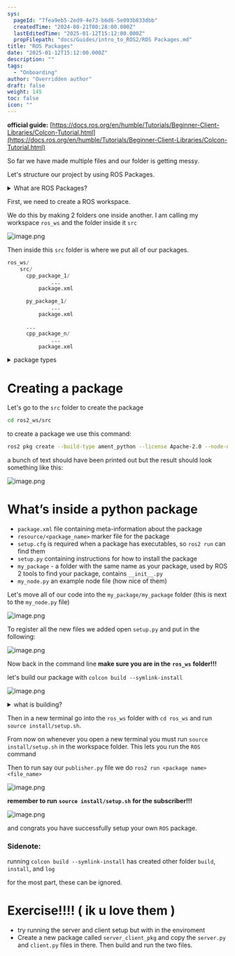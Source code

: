 ```yaml
---
sys:
  pageId: "7fea9eb5-2ed9-4e73-b6d6-5e093b833dbb"
  createdTime: "2024-08-21T00:28:00.000Z"
  lastEditedTime: "2025-01-12T15:12:00.000Z"
  propFilepath: "docs/Guides/intro_to_ROS2/ROS Packages.md"
title: "ROS Packages"
date: "2025-01-12T15:12:00.000Z"
description: ""
tags:
  - "Onboarding"
author: "Overridden author"
draft: false
weight: 145
toc: false
icon: ""
---
```


**official guide:** [https://docs.ros.org/en/humble/Tutorials/Beginner-Client-Libraries/Colcon-Tutorial.html](https://docs.ros.org/en/humble/Tutorials/Beginner-Client-Libraries/Colcon-Tutorial.html)

So far we have made multiple files and our folder is getting messy.

Let's structure our project by using ROS Packages.

<details>

<summary>What are ROS Packages?</summary>

ROS Packages are, as the name implies, packages of code that are highly sharable between ROS developers.

They consist of a folder, `package.xml` file, and source code

```python
      cpp_package_1/
		      ... imagine much code files here ..
          package.xml
```

</details>

First, we need to create a ROS workspace.

We do this by making 2 folders one inside another. I am calling my workspace `ros_ws` and the folder inside it `src`

![image.png](https://prod-files-secure.s3.us-west-2.amazonaws.com/d518164a-d88e-44d1-a4ee-3adb3bd8bce0/70706947-fd18-4537-a67b-e12946812d31/image.png?X-Amz-Algorithm=AWS4-HMAC-SHA256&X-Amz-Content-Sha256=UNSIGNED-PAYLOAD&X-Amz-Credential=ASIAZI2LB466XKGYTU3S%2F20250406%2Fus-west-2%2Fs3%2Faws4_request&X-Amz-Date=20250406T100826Z&X-Amz-Expires=3600&X-Amz-Security-Token=IQoJb3JpZ2luX2VjEMn%2F%2F%2F%2F%2F%2F%2F%2F%2F%2FwEaCXVzLXdlc3QtMiJHMEUCIQDr6864VTc8BBBNj8Vr4n2IlRkpRbp2dQpIaY2WJBN3SAIgQtN1W4ofGzAhB2FfUQkKr4uQaJo%2Bq7RhQRUKVqJGUwMq%2FwMIQhAAGgw2Mzc0MjMxODM4MDUiDEoL5FKorXvzXdaUZCrcAwf6DmbJsnFaRp9pcv2nkc0UIKExRAFH7hpOvYQZ6vXC1xvmAwbYLmWqHiVQfHD8DfP%2F%2FAvgaFoc8f4nhirPYTxA0TI2YayT01k8Gsmn%2Flx%2Fsb3tY%2Bj4jNxFLYhNCSmaFymLWgtQbvxmlgkzIDdao%2FN7bB9rSbaUhEpXL0odY4odVXCuNanX0j4PumuFw8C%2FgZ9C5NmbeHqZ%2FJlBRFkv%2BOgK9KGcLY7I2gjRqMP50ytZuhf0HxymdG5kz3FoN9JNWU24YB3ACC%2FtnGlsKrm6n3EaoyMc9KnZNxjcAu23emwS9QcZk%2FjvQOJ9%2BS0mB1dmUjq1OAyy7QN2TkMgqbGUn7B0T5l2Uwv4BI3Ij4XaQfbMrtkKqP8r4tDgw3eLpbeB2ru7z009%2Bld0wSQTamKIRlHd6gNpWsIN2WlYXg9N2b4FC%2FhVY0ivlAu%2BHDLdTprfPF11eRREapOLoMAGypUxihXKdIbJ1w90rZSyCaOKpadf3t%2FhjoEwb%2BjSvi66L8FvEQ%2Bxqnjv%2FbODGsDqb%2BxdjDRgECL6L6mSW6uWEimj7d0OVlVGMlnLDR3c1CdN5TstXglZ8L2X%2BMpZoN46PQhSg9%2BhZhNAuTIw%2BBO3fk0BOFFMLucFxw4ZOuikNm8NMLX%2FyL8GOqUBgL%2BXm2zai6QX9q3PrOuQp3FAfw7lSAWNOcoeN1v6TW2%2Fx9W1jXxDT%2ByNs5ONNFIh1i%2FsXI4rZ4Scw%2B5lPW9HkRRtwGvvF%2BfLQ3UhIV6EKPhxTA6kX4coKHT3QYJtrXLsOKos5R4968csC5uvmryodGsvQxjzTtPw6IcK1ScguRcZClPttXE55OuNUHUF7p2s0knawI7sF9gwl5MLf1wSa3IHJwvm&X-Amz-Signature=7a6f4a768b4ad5765ca7bdf82a8bb3ce2391ed82976bceba498187e1e0d9a881&X-Amz-SignedHeaders=host&x-id=GetObject)

Then inside this `src` folder is where we put all of our packages.

```python
ros_ws/
    src/
      cpp_package_1/
		      ...
          package.xml

      py_package_1/
		      ...
          package.xml

      ...
      cpp_package_n/
		      ...
          package.xml

```

<details>

<summary>package types</summary>

packages can be either `C++` or python.

the intern file structure is different for each but for this guide we will stick to creating python packages

</details>

# Creating a package

Let's go to the `src` folder to create the package

```bash
cd ros2_ws/src
```

to create a package we use this command:

```bash
ros2 pkg create --build-type ament_python --license Apache-2.0 --node-name my_node my_package
```

a bunch of text should have been printed out but the result should look something like this:

![image.png](https://prod-files-secure.s3.us-west-2.amazonaws.com/d518164a-d88e-44d1-a4ee-3adb3bd8bce0/e6cf1e3f-8512-4a3e-b131-079f800bf3e8/image.png?X-Amz-Algorithm=AWS4-HMAC-SHA256&X-Amz-Content-Sha256=UNSIGNED-PAYLOAD&X-Amz-Credential=ASIAZI2LB466XKGYTU3S%2F20250406%2Fus-west-2%2Fs3%2Faws4_request&X-Amz-Date=20250406T100826Z&X-Amz-Expires=3600&X-Amz-Security-Token=IQoJb3JpZ2luX2VjEMn%2F%2F%2F%2F%2F%2F%2F%2F%2F%2FwEaCXVzLXdlc3QtMiJHMEUCIQDr6864VTc8BBBNj8Vr4n2IlRkpRbp2dQpIaY2WJBN3SAIgQtN1W4ofGzAhB2FfUQkKr4uQaJo%2Bq7RhQRUKVqJGUwMq%2FwMIQhAAGgw2Mzc0MjMxODM4MDUiDEoL5FKorXvzXdaUZCrcAwf6DmbJsnFaRp9pcv2nkc0UIKExRAFH7hpOvYQZ6vXC1xvmAwbYLmWqHiVQfHD8DfP%2F%2FAvgaFoc8f4nhirPYTxA0TI2YayT01k8Gsmn%2Flx%2Fsb3tY%2Bj4jNxFLYhNCSmaFymLWgtQbvxmlgkzIDdao%2FN7bB9rSbaUhEpXL0odY4odVXCuNanX0j4PumuFw8C%2FgZ9C5NmbeHqZ%2FJlBRFkv%2BOgK9KGcLY7I2gjRqMP50ytZuhf0HxymdG5kz3FoN9JNWU24YB3ACC%2FtnGlsKrm6n3EaoyMc9KnZNxjcAu23emwS9QcZk%2FjvQOJ9%2BS0mB1dmUjq1OAyy7QN2TkMgqbGUn7B0T5l2Uwv4BI3Ij4XaQfbMrtkKqP8r4tDgw3eLpbeB2ru7z009%2Bld0wSQTamKIRlHd6gNpWsIN2WlYXg9N2b4FC%2FhVY0ivlAu%2BHDLdTprfPF11eRREapOLoMAGypUxihXKdIbJ1w90rZSyCaOKpadf3t%2FhjoEwb%2BjSvi66L8FvEQ%2Bxqnjv%2FbODGsDqb%2BxdjDRgECL6L6mSW6uWEimj7d0OVlVGMlnLDR3c1CdN5TstXglZ8L2X%2BMpZoN46PQhSg9%2BhZhNAuTIw%2BBO3fk0BOFFMLucFxw4ZOuikNm8NMLX%2FyL8GOqUBgL%2BXm2zai6QX9q3PrOuQp3FAfw7lSAWNOcoeN1v6TW2%2Fx9W1jXxDT%2ByNs5ONNFIh1i%2FsXI4rZ4Scw%2B5lPW9HkRRtwGvvF%2BfLQ3UhIV6EKPhxTA6kX4coKHT3QYJtrXLsOKos5R4968csC5uvmryodGsvQxjzTtPw6IcK1ScguRcZClPttXE55OuNUHUF7p2s0knawI7sF9gwl5MLf1wSa3IHJwvm&X-Amz-Signature=1f4df474777b646583d6d17e4bfea4746025dfa976870ee65af2ad2ff9e6da38&X-Amz-SignedHeaders=host&x-id=GetObject)

# What’s inside a python package

- `package.xml` file containing meta-information about the package
- `resource/<package_name>` marker file for the package
- `setup.cfg` is required when a package has executables, so `ros2 run` can find them
- `setup.py` containing instructions for how to install the package
- `my_package` - a folder with the same name as your package, used by ROS 2 tools to find your package, contains `__init__.py`
- `my_node.py` an example node file (how nice of them)

Let's move all of our code into the `my_package/my_package` folder (this is next to the `my_node.py` file)

![image.png](https://prod-files-secure.s3.us-west-2.amazonaws.com/d518164a-d88e-44d1-a4ee-3adb3bd8bce0/9ce58f11-0da9-4d3e-b86d-506a9685d378/image.png?X-Amz-Algorithm=AWS4-HMAC-SHA256&X-Amz-Content-Sha256=UNSIGNED-PAYLOAD&X-Amz-Credential=ASIAZI2LB466XKGYTU3S%2F20250406%2Fus-west-2%2Fs3%2Faws4_request&X-Amz-Date=20250406T100826Z&X-Amz-Expires=3600&X-Amz-Security-Token=IQoJb3JpZ2luX2VjEMn%2F%2F%2F%2F%2F%2F%2F%2F%2F%2FwEaCXVzLXdlc3QtMiJHMEUCIQDr6864VTc8BBBNj8Vr4n2IlRkpRbp2dQpIaY2WJBN3SAIgQtN1W4ofGzAhB2FfUQkKr4uQaJo%2Bq7RhQRUKVqJGUwMq%2FwMIQhAAGgw2Mzc0MjMxODM4MDUiDEoL5FKorXvzXdaUZCrcAwf6DmbJsnFaRp9pcv2nkc0UIKExRAFH7hpOvYQZ6vXC1xvmAwbYLmWqHiVQfHD8DfP%2F%2FAvgaFoc8f4nhirPYTxA0TI2YayT01k8Gsmn%2Flx%2Fsb3tY%2Bj4jNxFLYhNCSmaFymLWgtQbvxmlgkzIDdao%2FN7bB9rSbaUhEpXL0odY4odVXCuNanX0j4PumuFw8C%2FgZ9C5NmbeHqZ%2FJlBRFkv%2BOgK9KGcLY7I2gjRqMP50ytZuhf0HxymdG5kz3FoN9JNWU24YB3ACC%2FtnGlsKrm6n3EaoyMc9KnZNxjcAu23emwS9QcZk%2FjvQOJ9%2BS0mB1dmUjq1OAyy7QN2TkMgqbGUn7B0T5l2Uwv4BI3Ij4XaQfbMrtkKqP8r4tDgw3eLpbeB2ru7z009%2Bld0wSQTamKIRlHd6gNpWsIN2WlYXg9N2b4FC%2FhVY0ivlAu%2BHDLdTprfPF11eRREapOLoMAGypUxihXKdIbJ1w90rZSyCaOKpadf3t%2FhjoEwb%2BjSvi66L8FvEQ%2Bxqnjv%2FbODGsDqb%2BxdjDRgECL6L6mSW6uWEimj7d0OVlVGMlnLDR3c1CdN5TstXglZ8L2X%2BMpZoN46PQhSg9%2BhZhNAuTIw%2BBO3fk0BOFFMLucFxw4ZOuikNm8NMLX%2FyL8GOqUBgL%2BXm2zai6QX9q3PrOuQp3FAfw7lSAWNOcoeN1v6TW2%2Fx9W1jXxDT%2ByNs5ONNFIh1i%2FsXI4rZ4Scw%2B5lPW9HkRRtwGvvF%2BfLQ3UhIV6EKPhxTA6kX4coKHT3QYJtrXLsOKos5R4968csC5uvmryodGsvQxjzTtPw6IcK1ScguRcZClPttXE55OuNUHUF7p2s0knawI7sF9gwl5MLf1wSa3IHJwvm&X-Amz-Signature=8ffe77e7c7a8c5fe7ffe0a4ab1ea9ccc446fec8434ba71450114bf8e4dde7b38&X-Amz-SignedHeaders=host&x-id=GetObject)

To register all the new files we added open `setup.py` and put in the following:

![image.png](https://prod-files-secure.s3.us-west-2.amazonaws.com/d518164a-d88e-44d1-a4ee-3adb3bd8bce0/1cd7c262-4cae-4496-9d75-c178537d24a2/image.png?X-Amz-Algorithm=AWS4-HMAC-SHA256&X-Amz-Content-Sha256=UNSIGNED-PAYLOAD&X-Amz-Credential=ASIAZI2LB466XKGYTU3S%2F20250406%2Fus-west-2%2Fs3%2Faws4_request&X-Amz-Date=20250406T100826Z&X-Amz-Expires=3600&X-Amz-Security-Token=IQoJb3JpZ2luX2VjEMn%2F%2F%2F%2F%2F%2F%2F%2F%2F%2FwEaCXVzLXdlc3QtMiJHMEUCIQDr6864VTc8BBBNj8Vr4n2IlRkpRbp2dQpIaY2WJBN3SAIgQtN1W4ofGzAhB2FfUQkKr4uQaJo%2Bq7RhQRUKVqJGUwMq%2FwMIQhAAGgw2Mzc0MjMxODM4MDUiDEoL5FKorXvzXdaUZCrcAwf6DmbJsnFaRp9pcv2nkc0UIKExRAFH7hpOvYQZ6vXC1xvmAwbYLmWqHiVQfHD8DfP%2F%2FAvgaFoc8f4nhirPYTxA0TI2YayT01k8Gsmn%2Flx%2Fsb3tY%2Bj4jNxFLYhNCSmaFymLWgtQbvxmlgkzIDdao%2FN7bB9rSbaUhEpXL0odY4odVXCuNanX0j4PumuFw8C%2FgZ9C5NmbeHqZ%2FJlBRFkv%2BOgK9KGcLY7I2gjRqMP50ytZuhf0HxymdG5kz3FoN9JNWU24YB3ACC%2FtnGlsKrm6n3EaoyMc9KnZNxjcAu23emwS9QcZk%2FjvQOJ9%2BS0mB1dmUjq1OAyy7QN2TkMgqbGUn7B0T5l2Uwv4BI3Ij4XaQfbMrtkKqP8r4tDgw3eLpbeB2ru7z009%2Bld0wSQTamKIRlHd6gNpWsIN2WlYXg9N2b4FC%2FhVY0ivlAu%2BHDLdTprfPF11eRREapOLoMAGypUxihXKdIbJ1w90rZSyCaOKpadf3t%2FhjoEwb%2BjSvi66L8FvEQ%2Bxqnjv%2FbODGsDqb%2BxdjDRgECL6L6mSW6uWEimj7d0OVlVGMlnLDR3c1CdN5TstXglZ8L2X%2BMpZoN46PQhSg9%2BhZhNAuTIw%2BBO3fk0BOFFMLucFxw4ZOuikNm8NMLX%2FyL8GOqUBgL%2BXm2zai6QX9q3PrOuQp3FAfw7lSAWNOcoeN1v6TW2%2Fx9W1jXxDT%2ByNs5ONNFIh1i%2FsXI4rZ4Scw%2B5lPW9HkRRtwGvvF%2BfLQ3UhIV6EKPhxTA6kX4coKHT3QYJtrXLsOKos5R4968csC5uvmryodGsvQxjzTtPw6IcK1ScguRcZClPttXE55OuNUHUF7p2s0knawI7sF9gwl5MLf1wSa3IHJwvm&X-Amz-Signature=b4e7dabcdfd2888905ad597c9251207dd5c58bb0bb0f05b5ff4c59f348246ceb&X-Amz-SignedHeaders=host&x-id=GetObject)

Now back in the command line **make sure you are in the** **`ros_ws`** **folder!!!**

let's build our package with `colcon build --symlink-install`

![image.png](https://prod-files-secure.s3.us-west-2.amazonaws.com/d518164a-d88e-44d1-a4ee-3adb3bd8bce0/2f2a0d27-b173-48fd-b189-5f5c0ce65619/image.png?X-Amz-Algorithm=AWS4-HMAC-SHA256&X-Amz-Content-Sha256=UNSIGNED-PAYLOAD&X-Amz-Credential=ASIAZI2LB466XKGYTU3S%2F20250406%2Fus-west-2%2Fs3%2Faws4_request&X-Amz-Date=20250406T100826Z&X-Amz-Expires=3600&X-Amz-Security-Token=IQoJb3JpZ2luX2VjEMn%2F%2F%2F%2F%2F%2F%2F%2F%2F%2FwEaCXVzLXdlc3QtMiJHMEUCIQDr6864VTc8BBBNj8Vr4n2IlRkpRbp2dQpIaY2WJBN3SAIgQtN1W4ofGzAhB2FfUQkKr4uQaJo%2Bq7RhQRUKVqJGUwMq%2FwMIQhAAGgw2Mzc0MjMxODM4MDUiDEoL5FKorXvzXdaUZCrcAwf6DmbJsnFaRp9pcv2nkc0UIKExRAFH7hpOvYQZ6vXC1xvmAwbYLmWqHiVQfHD8DfP%2F%2FAvgaFoc8f4nhirPYTxA0TI2YayT01k8Gsmn%2Flx%2Fsb3tY%2Bj4jNxFLYhNCSmaFymLWgtQbvxmlgkzIDdao%2FN7bB9rSbaUhEpXL0odY4odVXCuNanX0j4PumuFw8C%2FgZ9C5NmbeHqZ%2FJlBRFkv%2BOgK9KGcLY7I2gjRqMP50ytZuhf0HxymdG5kz3FoN9JNWU24YB3ACC%2FtnGlsKrm6n3EaoyMc9KnZNxjcAu23emwS9QcZk%2FjvQOJ9%2BS0mB1dmUjq1OAyy7QN2TkMgqbGUn7B0T5l2Uwv4BI3Ij4XaQfbMrtkKqP8r4tDgw3eLpbeB2ru7z009%2Bld0wSQTamKIRlHd6gNpWsIN2WlYXg9N2b4FC%2FhVY0ivlAu%2BHDLdTprfPF11eRREapOLoMAGypUxihXKdIbJ1w90rZSyCaOKpadf3t%2FhjoEwb%2BjSvi66L8FvEQ%2Bxqnjv%2FbODGsDqb%2BxdjDRgECL6L6mSW6uWEimj7d0OVlVGMlnLDR3c1CdN5TstXglZ8L2X%2BMpZoN46PQhSg9%2BhZhNAuTIw%2BBO3fk0BOFFMLucFxw4ZOuikNm8NMLX%2FyL8GOqUBgL%2BXm2zai6QX9q3PrOuQp3FAfw7lSAWNOcoeN1v6TW2%2Fx9W1jXxDT%2ByNs5ONNFIh1i%2FsXI4rZ4Scw%2B5lPW9HkRRtwGvvF%2BfLQ3UhIV6EKPhxTA6kX4coKHT3QYJtrXLsOKos5R4968csC5uvmryodGsvQxjzTtPw6IcK1ScguRcZClPttXE55OuNUHUF7p2s0knawI7sF9gwl5MLf1wSa3IHJwvm&X-Amz-Signature=b9abd572974ff7653fdc85ee2b6bf9832b4fe2d4bf755e91bac20c5cc0437672&X-Amz-SignedHeaders=host&x-id=GetObject)

<details>

<summary>what is building?</summary>

if you are a CS major at Rose-Hulman you will learn the answer to this in CSSE132

but TLDR; is it combines all the code files into one program that can be run easily 

</details>

Then in a new terminal go into the `ros_ws` folder with `cd ros_ws` and run `source install/setup.sh`. 

From now on whenever you open a new terminal you must run `source install/setup.sh` in the workspace folder. This lets you run the `ROS` command

Then to run say our `publisher.py` file we do `ros2 run <package name> <file_name>`

![image.png](https://prod-files-secure.s3.us-west-2.amazonaws.com/d518164a-d88e-44d1-a4ee-3adb3bd8bce0/4f4b1219-3a44-4632-aa0a-ce3471699f59/image.png?X-Amz-Algorithm=AWS4-HMAC-SHA256&X-Amz-Content-Sha256=UNSIGNED-PAYLOAD&X-Amz-Credential=ASIAZI2LB466XKGYTU3S%2F20250406%2Fus-west-2%2Fs3%2Faws4_request&X-Amz-Date=20250406T100826Z&X-Amz-Expires=3600&X-Amz-Security-Token=IQoJb3JpZ2luX2VjEMn%2F%2F%2F%2F%2F%2F%2F%2F%2F%2FwEaCXVzLXdlc3QtMiJHMEUCIQDr6864VTc8BBBNj8Vr4n2IlRkpRbp2dQpIaY2WJBN3SAIgQtN1W4ofGzAhB2FfUQkKr4uQaJo%2Bq7RhQRUKVqJGUwMq%2FwMIQhAAGgw2Mzc0MjMxODM4MDUiDEoL5FKorXvzXdaUZCrcAwf6DmbJsnFaRp9pcv2nkc0UIKExRAFH7hpOvYQZ6vXC1xvmAwbYLmWqHiVQfHD8DfP%2F%2FAvgaFoc8f4nhirPYTxA0TI2YayT01k8Gsmn%2Flx%2Fsb3tY%2Bj4jNxFLYhNCSmaFymLWgtQbvxmlgkzIDdao%2FN7bB9rSbaUhEpXL0odY4odVXCuNanX0j4PumuFw8C%2FgZ9C5NmbeHqZ%2FJlBRFkv%2BOgK9KGcLY7I2gjRqMP50ytZuhf0HxymdG5kz3FoN9JNWU24YB3ACC%2FtnGlsKrm6n3EaoyMc9KnZNxjcAu23emwS9QcZk%2FjvQOJ9%2BS0mB1dmUjq1OAyy7QN2TkMgqbGUn7B0T5l2Uwv4BI3Ij4XaQfbMrtkKqP8r4tDgw3eLpbeB2ru7z009%2Bld0wSQTamKIRlHd6gNpWsIN2WlYXg9N2b4FC%2FhVY0ivlAu%2BHDLdTprfPF11eRREapOLoMAGypUxihXKdIbJ1w90rZSyCaOKpadf3t%2FhjoEwb%2BjSvi66L8FvEQ%2Bxqnjv%2FbODGsDqb%2BxdjDRgECL6L6mSW6uWEimj7d0OVlVGMlnLDR3c1CdN5TstXglZ8L2X%2BMpZoN46PQhSg9%2BhZhNAuTIw%2BBO3fk0BOFFMLucFxw4ZOuikNm8NMLX%2FyL8GOqUBgL%2BXm2zai6QX9q3PrOuQp3FAfw7lSAWNOcoeN1v6TW2%2Fx9W1jXxDT%2ByNs5ONNFIh1i%2FsXI4rZ4Scw%2B5lPW9HkRRtwGvvF%2BfLQ3UhIV6EKPhxTA6kX4coKHT3QYJtrXLsOKos5R4968csC5uvmryodGsvQxjzTtPw6IcK1ScguRcZClPttXE55OuNUHUF7p2s0knawI7sF9gwl5MLf1wSa3IHJwvm&X-Amz-Signature=3884ce87870c11777025f1bccf2074b6ae34ab7e5032bb5ca552f968a2f0d0cd&X-Amz-SignedHeaders=host&x-id=GetObject)

**remember to run** **`source install/setup.sh`** **for the subscriber!!!**

![image.png](https://prod-files-secure.s3.us-west-2.amazonaws.com/d518164a-d88e-44d1-a4ee-3adb3bd8bce0/02121119-dad4-49ec-8356-c956108b4243/image.png?X-Amz-Algorithm=AWS4-HMAC-SHA256&X-Amz-Content-Sha256=UNSIGNED-PAYLOAD&X-Amz-Credential=ASIAZI2LB466XKGYTU3S%2F20250406%2Fus-west-2%2Fs3%2Faws4_request&X-Amz-Date=20250406T100826Z&X-Amz-Expires=3600&X-Amz-Security-Token=IQoJb3JpZ2luX2VjEMn%2F%2F%2F%2F%2F%2F%2F%2F%2F%2FwEaCXVzLXdlc3QtMiJHMEUCIQDr6864VTc8BBBNj8Vr4n2IlRkpRbp2dQpIaY2WJBN3SAIgQtN1W4ofGzAhB2FfUQkKr4uQaJo%2Bq7RhQRUKVqJGUwMq%2FwMIQhAAGgw2Mzc0MjMxODM4MDUiDEoL5FKorXvzXdaUZCrcAwf6DmbJsnFaRp9pcv2nkc0UIKExRAFH7hpOvYQZ6vXC1xvmAwbYLmWqHiVQfHD8DfP%2F%2FAvgaFoc8f4nhirPYTxA0TI2YayT01k8Gsmn%2Flx%2Fsb3tY%2Bj4jNxFLYhNCSmaFymLWgtQbvxmlgkzIDdao%2FN7bB9rSbaUhEpXL0odY4odVXCuNanX0j4PumuFw8C%2FgZ9C5NmbeHqZ%2FJlBRFkv%2BOgK9KGcLY7I2gjRqMP50ytZuhf0HxymdG5kz3FoN9JNWU24YB3ACC%2FtnGlsKrm6n3EaoyMc9KnZNxjcAu23emwS9QcZk%2FjvQOJ9%2BS0mB1dmUjq1OAyy7QN2TkMgqbGUn7B0T5l2Uwv4BI3Ij4XaQfbMrtkKqP8r4tDgw3eLpbeB2ru7z009%2Bld0wSQTamKIRlHd6gNpWsIN2WlYXg9N2b4FC%2FhVY0ivlAu%2BHDLdTprfPF11eRREapOLoMAGypUxihXKdIbJ1w90rZSyCaOKpadf3t%2FhjoEwb%2BjSvi66L8FvEQ%2Bxqnjv%2FbODGsDqb%2BxdjDRgECL6L6mSW6uWEimj7d0OVlVGMlnLDR3c1CdN5TstXglZ8L2X%2BMpZoN46PQhSg9%2BhZhNAuTIw%2BBO3fk0BOFFMLucFxw4ZOuikNm8NMLX%2FyL8GOqUBgL%2BXm2zai6QX9q3PrOuQp3FAfw7lSAWNOcoeN1v6TW2%2Fx9W1jXxDT%2ByNs5ONNFIh1i%2FsXI4rZ4Scw%2B5lPW9HkRRtwGvvF%2BfLQ3UhIV6EKPhxTA6kX4coKHT3QYJtrXLsOKos5R4968csC5uvmryodGsvQxjzTtPw6IcK1ScguRcZClPttXE55OuNUHUF7p2s0knawI7sF9gwl5MLf1wSa3IHJwvm&X-Amz-Signature=d132dd802114e71e481b692caaaf627d581b2980a2b70994bee475b9e4654590&X-Amz-SignedHeaders=host&x-id=GetObject)

and congrats you have successfully setup your own `ROS` package.

### Sidenote:

running `colcon build --symlink-install` has created other folder `build`, `install`, and `log`

for the most part, these can be ignored.

# Exercise!!!! ( ik u love them )

- try running the server and client setup but with in the enviroment
- Create a new package called `server_client_pkg` and copy the `server.py` and `client.py` files in there. Then build and run the two files.
